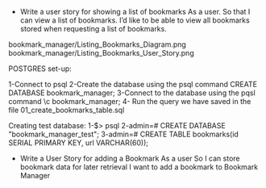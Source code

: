 
* Write a user story for showing a list of bookmarks
As a user.
So that I can view a list of bookmarks.
I’d like to be able to view all bookmarks stored when requesting a list of bookmarks.

bookmark_manager/Listing_Bookmarks_Diagram.png
bookmark_manager/Listing_Bookmarks_User_Story.png

POSTGRES set-up:

1-Connect to psql
2-Create the database using the psql command CREATE DATABASE bookmark_manager;
3-Connect to the database using the pqsl command \c bookmark_manager;
4- Run the query we have saved in the file 01_create_bookmarks_table.sql

Creating test database:
1-$> psql
2-admin=# CREATE DATABASE "bookmark_manager_test";
3-admin=# CREATE TABLE bookmarks(id SERIAL PRIMARY KEY, url VARCHAR(60));

* Write a User Story for adding a Bookmark
As a user
So I can store bookmark data for later retrieval
I want to add a bookmark to Bookmark Manager